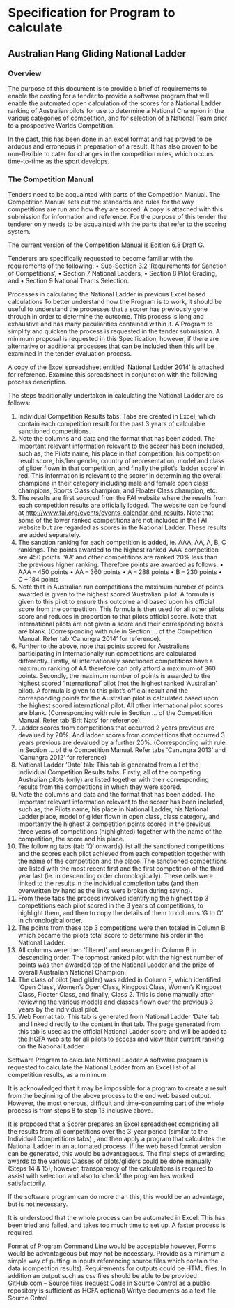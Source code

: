 # Specification for Program to calculate ## Australian Hang Gliding National Ladder### OverviewThe purpose of this document is to provide a brief of requirements to enable the costing for a tender to provide a software program that will enable the automated open calculation of the scores for a National Ladder ranking of Australian pilots for use to determine a National Champion in the various categories of competition, and for selection of a National Team prior to a prospective Worlds Competition. In the past, this has been done in an excel format and has proved to be arduous and erroneous in preparation of a result. It has also proven to be non-flexible to cater for changes in the competition rules, which occurs time-to-time as the sport develops.### The Competition ManualTenders need to be acquainted with parts of the Competition Manual. The Competition Manual sets out the standards and rules for the way competitions are run and how they are scored. A copy is attached with this submission for information and reference. For the purpose of this tender the tenderer only needs to be acquainted with the parts that refer to the scoring system.The current version of the Competition Manual is Edition 6.8 Draft G.Tenderers are specifically requested to become familiar with the requirements of the following:•	Sub-Section 3.2 ‘Requirements for Sanction of Competitions’, •	Section 7 National Ladders, •	Section 8 Pilot Grading, and •	Section 9 National Teams Selection.Processes in calculating the National Ladder in previous Excel based calculationsTo better understand how the Program is to work, it should be useful to understand the processes that a scorer has previously gone through in order to determine the outcome. This process is long and exhaustive and has many peculiarities contained within it. A Program to simplify and quicken the process is requested in the tender submission. A minimum proposal is requested in this Specification, however, if there are alternative or additional processes that can be included then this will be examined in the tender evaluation process.A copy of the Excel spreadsheet entitled ‘National Ladder 2014’ is attached for reference. Examine this spreadsheet in conjunction with the following process description.The steps traditionally undertaken in calculating the National Ladder are as follows:1.	Individual Competition Results tabs: Tabs are created in Excel, which contain each competition result for the past 3 years of calculable sanctioned competitions. 2.	Note the columns and data and the format that has been added. The important relevant information relevant to the scorer has been included, such as, the Pilots name, his place in that competition, his competition result score, his/her gender, country of representation, model and class of glider flown in that competition, and finally the pilot’s ‘ladder score’ in red. This information is relevant to the scorer in determining the overall champions in their category including male and female open class champions, Sports Class champion, and Floater Class champion, etc.3.	The results are first sourced from the FAI website where the results from each competition results are officially lodged. The website can be found at http://www.fai.org/events/events-calendar-and-results. Note that some of the lower ranked competitions are not included in the FAI website but are regarded as scores in the National Ladder. These results are added separately.  4.	The sanction ranking for each competition is added, ie. AAA, AA, A, B, C rankings. The points awarded to the highest ranked ‘AAA’ competition are 450 points. ‘AA’ and other competitions are ranked 20% less than the previous higher ranking. Therefore points are awarded as follows:•	AAA – 450 points •	AA – 360 points•	A – 288 points•	B – 230 points•	C – 184 points5.	Note that in Australian run competitions the maximum number of points awarded is given to the highest scored ‘Australian’ pilot. A formula is given to this pilot to ensure this outcome and based upon his official score from the competition. This formula is then used for all other pilots score and reduces in proportion to that pilots official score. Note that international pilots are not given a score and their corresponding boxes are blank. (Corresponding with rule in Section … of the Competition Manual. Refer tab ‘Canungra 2014’ for reference).6.	Further to the above, note that points scored for Australians participating in Internationally run competitions are calculated differently. Firstly, all internationally sanctioned competitions have a maximum ranking of AA therefore can only afford a maximum of 360 points. Secondly, the maximum number of points is awarded to the highest scored ‘international’ pilot (not the highest ranked ‘Australian’ pilot). A formula is given to this pilot’s official result and the corresponding points for the Australian pilot is calculated based upon the highest scored international pilot. All other international pilot scores are blank. (Corresponding with rule in Section … of the Competition Manual. Refer tab ‘Brit Nats’ for reference).7.	Ladder scores from competitions that occurred 2 years previous are devalued by 20%. And ladder scores from competitions that occurred 3 years previous are devalued by a further 20%. (Corresponding with rule in Section … of the Competition Manual. Refer tabs ‘Canungra 2013’ and ‘Canungra 2012’ for reference)8.	National Ladder ‘Date’ tab: This tab is generated from all of the Individual Competition Results tabs. Firstly, all of the competing Australian pilots (only) are listed together with their corresponding results from the competitions in which they were scored.9.	Note the columns and data and the format that has been added. The important relevant information relevant to the scorer has been included, such as, the Pilots name, his place in National Ladder, his National Ladder place, model of glider flown in open class, class category, and importantly the highest 3 competition points scored in the previous three years of competitions (highlighted) together with the name of the competition, the score and his place. 10.	The following tabs (tab ‘Q’ onwards) list all the sanctioned competitions and the scores each pilot achieved from each competition together with the name of the competition and the place. The sanctioned competitions are listed with the most recent first and the first competition of the third year last (ie. in descending order chronologically). These cells were linked to the results in the individual completion tabs (and then overwritten by hand as the links were broken during saving).11.	From these tabs the process involved identifying the highest top 3 competitions each pilot scored in the 3 years of competitions, to highlight them, and then to copy the details of them to columns ‘G to O’ in chronological order.12.	The points from these top 3 competitions were then totaled in Column B which became the pilots total score to determine his order in the National Ladder. 13.	All columns were then ‘filtered’ and rearranged in Column B in descending order. The topmost ranked pilot with the highest number of points was then awarded top of the National Ladder and the prize of overall Australian National Champion.14.	The class of pilot (and glider) was added in Column F, which identified ‘Open Class’, Women’s Open Class, Kingpost Class, Women’s Kingpost Class, Floater Class, and finally, Class 2. This is done manually after reviewing the various models and classes flown over the previous 3 years by the individual pilot.15.	Web Format tab: This tab is generated from National Ladder ‘Date’ tab and linked directly to the content in that tab. The page generated from this tab is used as the official National Ladder score and will be added to the HGFA web site for all pilots to access and view their current ranking on the National Ladder.Software Program to calculate National LadderA software program is requested to calculate the National Ladder from an Excel list of all competition results, as a minimum.It is acknowledged that it may be impossible for a program to create a result from the beginning of the above process to the end web based output. However, the most onerous, difficult and time-consuming part of the whole process is from steps 8 to step 13 inclusive above. It is proposed that a Scorer prepares an Excel spreadsheet comprising all the results from all competitions over the 3-year period (similar to the Individual Competitions tabs) , and then apply a program that calculates the National Ladder in an automated process. If the web based format version can be generated, this would be advantageous. The final steps of awarding awards to the various Classes of pilots/gliders could be done manually (Steps 14 & 15), however, transparency of the calculations is required to assist with selection and also to ‘check’ the program has worked satisfactorily.If the software program can do more than this, this would be an advantage, but is not necessary. It is understood that the whole process can be automated in Excel. This has been tried and failed, and takes too much time to set up. A faster process is required. Format of ProgramCommand Line would be acceptable however, Forms would be advantageous but may not be necessary. Provide as a minimum a simple way of putting in inputs referencing source files which contain the data (competition results). Requirements for outputs could be HTML files. In addition an output such as csv files should be able to be provided  GitHub.com – Source files (request Code in Source Control as a public repository is sufficient as HGFA optional)Writye documents as a text file. Source Cntrol